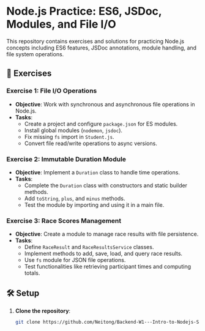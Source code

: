 # Node.js Practice: ES6, JSDoc, Modules, and File I/O

This repository contains exercises and solutions for practicing Node.js concepts including ES6 features, JSDoc annotations, module handling, and file system operations.

## 📌 Exercises

### Exercise 1: File I/O Operations
- **Objective**: Work with synchronous and asynchronous file operations in Node.js.
- **Tasks**:
  - Create a project and configure `package.json` for ES modules.
  - Install global modules (`nodemon`, `jsdoc`).
  - Fix missing `fs` import in `Student.js`.
  - Convert file read/write operations to async versions.

### Exercise 2: Immutable Duration Module
- **Objective**: Implement a `Duration` class to handle time operations.
- **Tasks**:
  - Complete the `Duration` class with constructors and static builder methods.
  - Add `toString`, `plus`, and `minus` methods.
  - Test the module by importing and using it in a main file.

### Exercise 3: Race Scores Management
- **Objective**: Create a module to manage race results with file persistence.
- **Tasks**:
  - Define `RaceResult` and `RaceResultsService` classes.
  - Implement methods to add, save, load, and query race results.
  - Use `fs` module for JSON file operations.
  - Test functionalities like retrieving participant times and computing totals.

## 🛠️ Setup

1. **Clone the repository**:
   ```bash
   git clone https://github.com/Neitong/Backend-W1---Intro-to-Nodejs-Server-Concepts.git
   ```
